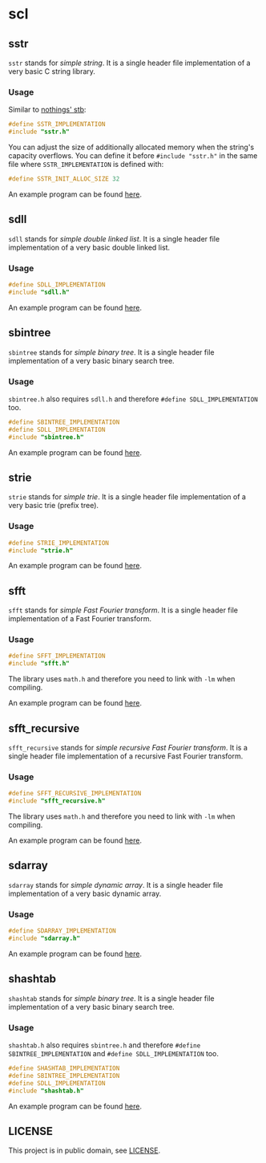 # scl

## sstr

`sstr` stands for *simple string*. It is a single header file implementation of
a very basic C string library.

### Usage

Similar to [nothings' stb](https://github.com/nothings/stb):

```c
#define SSTR_IMPLEMENTATION
#include "sstr.h"
```

You can adjust the size of additionally allocated memory when the string's
capacity overflows. You can define it before `#include "sstr.h"` in the same
file where `SSTR_IMPLEMENTATION` is defined with:

```c
#define SSTR_INIT_ALLOC_SIZE 32
```

An example program can be found [here](examples/sstr_example.c).

## sdll

`sdll` stands for *simple double linked list*. It is a single header file
implementation of a very basic double linked list.

### Usage

```c
#define SDLL_IMPLEMENTATION
#include "sdll.h"
```

An example program can be found [here](examples/sdll_example.c).

## sbintree

`sbintree` stands for *simple binary tree*. It is a single header file
implementation of a very basic binary search tree.

### Usage

`sbintree.h` also requires `sdll.h` and therefore `#define SDLL_IMPLEMENTATION`
too.

```c
#define SBINTREE_IMPLEMENTATION
#define SDLL_IMPLEMENTATION
#include "sbintree.h"
```

An example program can be found [here](examples/sbintree_example.c).

## strie

`strie` stands for *simple trie*. It is a single header file
implementation of a very basic trie (prefix tree).

### Usage

```c
#define STRIE_IMPLEMENTATION
#include "strie.h"
```

An example program can be found [here](examples/strie_example.c).

## sfft

`sfft` stands for *simple Fast Fourier transform*. It is a single header file
implementation of a Fast Fourier transform.

### Usage

```c
#define SFFT_IMPLEMENTATION
#include "sfft.h"
```

The library uses `math.h` and therefore you need to link with `-lm` when
compiling.

An example program can be found [here](examples/sfft_example.c).

## sfft_recursive

`sfft_recursive` stands for *simple recursive Fast Fourier transform*. It is a
single header file implementation of a recursive Fast Fourier transform.

### Usage

```c
#define SFFT_RECURSIVE_IMPLEMENTATION
#include "sfft_recursive.h"
```

The library uses `math.h` and therefore you need to link with `-lm` when
compiling.

An example program can be found [here](examples/sfft_recursive_example.c).

## sdarray

`sdarray` stands for *simple dynamic array*. It is a single header file
implementation of a very basic dynamic array.

### Usage

```c
#define SDARRAY_IMPLEMENTATION
#include "sdarray.h"
```

An example program can be found [here](examples/sdarray_example.c).

## shashtab

`shashtab` stands for *simple binary tree*. It is a single header file
implementation of a very basic binary search tree.

### Usage

`shashtab.h` also requires `sbintree.h` and therefore `#define
SBINTREE_IMPLEMENTATION` and `#define SDLL_IMPLEMENTATION` too.

```c
#define SHASHTAB_IMPLEMENTATION
#define SBINTREE_IMPLEMENTATION
#define SDLL_IMPLEMENTATION
#include "shashtab.h"
```

An example program can be found [here](examples/shashtab_example.c).

## LICENSE

This project is in public domain, see [LICENSE](LICENSE).
